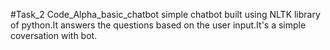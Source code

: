 #Task_2 Code_Alpha_basic_chatbot
simple chatbot built using NLTK library of python.It answers the questions based on the user input.It's a simple coversation with bot.
